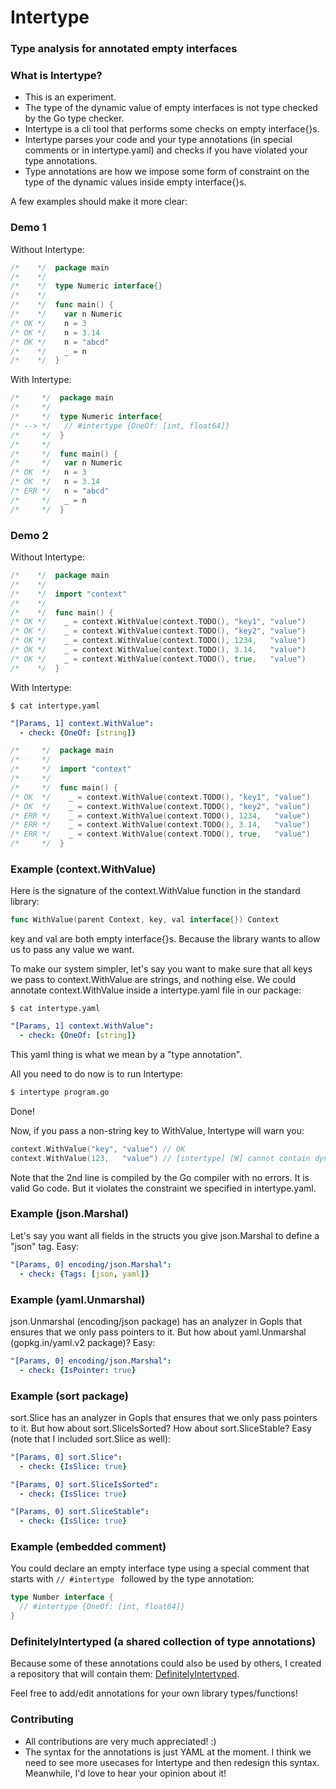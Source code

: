 # Intertype
### Type analysis for annotated empty interfaces

### What is Intertype?

- This is an experiment.
- The type of the dynamic value of empty interfaces
  is not type checked by the Go type checker.
- Intertype is a cli tool that performs some checks on empty interface{}s.
- Intertype parses your code and your type annotations
  (in special comments or in intertype.yaml)
  and checks if you have violated your type annotations.
- Type annotations are how we impose some form of constraint
  on the type of the dynamic values inside empty interface{}s.

A few examples should make it more clear:

### Demo 1

Without Intertype:

```go
/*    */  package main
/*    */
/*    */  type Numeric interface{}
/*    */  
/*    */  func main() {
/*    */  	var n Numeric
/* OK */  	n = 3
/* OK */  	n = 3.14
/* OK */  	n = "abcd"
/*    */  	_ = n
/*    */  }
```

With Intertype:

```go
/*     */  package main
/*     */
/*     */  type Numeric interface{
/* --> */  	// #intertype {OneOf: [int, float64]}
/*     */  }
/*     */  
/*     */  func main() {
/*     */  	var n Numeric
/* OK  */  	n = 3
/* OK  */  	n = 3.14
/* ERR */  	n = "abcd"
/*     */  	_ = n
/*     */  }
```

### Demo 2

Without Intertype:

```go
/*    */  package main
/*    */
/*    */  import "context"
/*    */  
/*    */  func main() {
/* OK */    _ = context.WithValue(context.TODO(), "key1", "value")
/* OK */    _ = context.WithValue(context.TODO(), "key2", "value")
/* OK */    _ = context.WithValue(context.TODO(), 1234,   "value")
/* OK */    _ = context.WithValue(context.TODO(), 3.14,   "value")
/* OK */    _ = context.WithValue(context.TODO(), true,   "value")
/*    */  }
```

With Intertype:

```shell
$ cat intertype.yaml
```

```yaml
"[Params, 1] context.WithValue":
  - check: {OneOf: [string]}
```

```go
/*     */  package main
/*     */
/*     */  import "context"
/*     */  
/*     */  func main() {
/* OK  */    _ = context.WithValue(context.TODO(), "key1", "value")
/* OK  */    _ = context.WithValue(context.TODO(), "key2", "value")
/* ERR */    _ = context.WithValue(context.TODO(), 1234,   "value")
/* ERR */    _ = context.WithValue(context.TODO(), 3.14,   "value")
/* ERR */    _ = context.WithValue(context.TODO(), true,   "value")
/*     */  }
```

### Example (context.WithValue)

Here is the signature of the context.WithValue function in the standard library:

```go
func WithValue(parent Context, key, val interface{}) Context
```

key and val are both empty interface{}s.
Because the library wants to allow us to pass any value we want.

To make our system simpler,
let's say you want to make sure that all keys we pass to context.WithValue
are strings, and nothing else.
We could annotate context.WithValue inside a intertype.yaml file in our package:

```shell
$ cat intertype.yaml
```

```yaml
"[Params, 1] context.WithValue":
  - check: {OneOf: [string]}
```

This yaml thing is what we mean by a "type annotation".

All you need to do now is to run Intertype:

```bash
$ intertype program.go
```

Done! 

Now, if you pass a non-string key to WithValue, Intertype will warn you:

```go
context.WithValue("key", "value") // OK
context.WithValue(123,   "value") // [intertype] [W] cannot contain dynamic type int, allowed types: string
```

Note that the 2nd line is compiled by the Go compiler with no errors.
It is valid Go code.
But it violates the constraint we specified in intertype.yaml.

### Example (json.Marshal)

Let's say you want all fields in the structs you give json.Marshal to define a "json" tag.
Easy:

```yaml
"[Params, 0] encoding/json.Marshal":
  - check: {Tags: [json, yaml]}
```

### Example (yaml.Unmarshal)

json.Unmarshal (encoding/json package) has an analyzer in Gopls that ensures that we only pass pointers to it.
But how about yaml.Unmarshal (gopkg.in/yaml.v2 package)? Easy:

```yaml
"[Params, 0] encoding/json.Marshal":
  - check: {IsPointer: true}
```

### Example (sort package)

sort.Slice has an analyzer in Gopls that ensures that we only pass pointers to it.
But how about sort.SliceIsSorted? How about sort.SliceStable?
Easy (note that I included sort.Slice as well):

```yaml
"[Params, 0] sort.Slice":
  - check: {IsSlice: true}

"[Params, 0] sort.SliceIsSorted":
  - check: {IsSlice: true}

"[Params, 0] sort.SliceStable":
  - check: {IsSlice: true}
```

### Example (embedded comment)

You could declare an empty interface type using a special comment
that starts with `// #intertype ` followed by the type annotation:

```go
type Number interface {
  // #intertype {OneOf: [int, float64]}
}
```

### DefinitelyIntertyped (a shared collection of type annotations)

Because some of these annotations could also be used by others, I created a repository
that will contain them: [DefinitelyIntertyped](https://github.com/siadat/DefinitelyIntertyped).

Feel free to add/edit annotations for your own library types/functions!

### Contributing

- All contributions are very much appreciated! :)
- The syntax for the annotations is just YAML at the moment.
  I think we need to see more usecases for Intertype and then redesign this syntax.
  Meanwhile, I'd love to hear your opinion about it!
